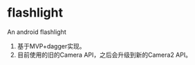 # flashlight
An android flashlight</br>
1. 基于MVP+dagger实现。</br>
2. 目前使用的旧的Camera API，之后会升级到新的Camera2 API。